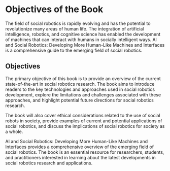 Objectives of the Book
==================================================

The field of social robotics is rapidly evolving and has the potential to revolutionize many areas of human life. The integration of artificial intelligence, robotics, and cognitive science has enabled the development of machines that can interact with humans in socially intelligent ways. AI and Social Robotics: Developing More Human-Like Machines and Interfaces is a comprehensive guide to the emerging field of social robotics.

Objectives
----------------------

The primary objective of this book is to provide an overview of the current state-of-the-art in social robotics research. The book aims to introduce readers to the key technologies and approaches used in social robotics development, explore the limitations and challenges associated with these approaches, and highlight potential future directions for social robotics research.

The book will also cover ethical considerations related to the use of social robots in society, provide examples of current and potential applications of social robotics, and discuss the implications of social robotics for society as a whole.

AI and Social Robotics: Developing More Human-Like Machines and Interfaces provides a comprehensive overview of the emerging field of social robotics. The book is an essential resource for researchers, students, and practitioners interested in learning about the latest developments in social robotics research and applications.
